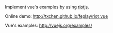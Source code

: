 Implement vue's examples by using [riotjs](http://riotjs.com).

Online demo: http://txchen.github.io/feplay/riot_vue

Vue's examples: http://vuejs.org/examples/
